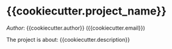 # {{cookiecutter.project_name}}

*Author*: {{cookiecutter.author}} ({{cookiecutter.email}})

The project is about:
{{cookiecutter.description}}